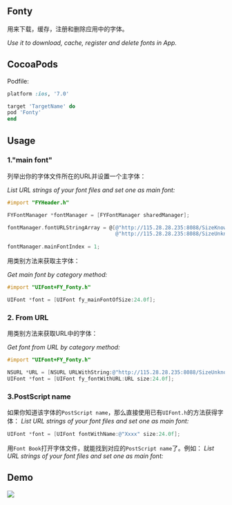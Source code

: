 ## Fonty
用来下载，缓存，注册和删除应用中的字体。

*Use it to download, cache, register and delete fonts in App.*

## CocoaPods
Podfile:
```ruby
platform :ios, '7.0'

target 'TargetName' do
pod 'Fonty'
end
```

## Usage

### 1."main font"

列举出你的字体文件所在的URL并设置一个主字体：

*List URL strings of your font files and set one as main font:*

```objective-c
#import "FYHeader.h"

FYFontManager *fontManager = [FYFontManager sharedManager];

fontManager.fontURLStringArray = @[@"http://115.28.28.235:8088/SizeKnownFont.ttf", 
                                   @"http://115.28.28.235:8088/SizeUnknownFont.ttf"]; 
                                                                                                                  
fontManager.mainFontIndex = 1;
```
    	
用类别方法来获取主字体：

*Get main font by category method:*

```objective-c
#import "UIFont+FY_Fonty.h"

UIFont *font = [UIFont fy_mainFontOfSize:24.0f];
```
    	
### 2. From URL
用类别方法来获取URL中的字体：

*Get font from URL by category method:*

```objective-c
#import "UIFont+FY_Fonty.h"

NSURL *URL = [NSURL URLWithString:@"http://115.28.28.235:8088/SizeUnknownFont.ttf"];
UIFont *font = [UIFont fy_fontWithURL:URL size:24.0f];
```



### 3.PostScript name

如果你知道该字体的`PostScript name`，那么直接使用已有`UIFont.h`的方法获得字体：
*List URL strings of your font files and set one as main font:*

```objective-c
UIFont *font = [UIFont fontWithName:@"Xxxx" size:24.0f];
```

用`Font Book`打开字体文件，就能找到对应的`PostScript name`了。例如：
*List URL strings of your font files and set one as main font:*

## Demo

![](https://github.com/s2mh/Fonty/raw/master/Screenshot/Fonty-Demo.gif)
